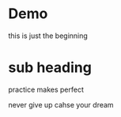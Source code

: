 # Demo 
this is just the beginning

# sub heading 

practice makes perfect 

never give up 
cahse your dream 

